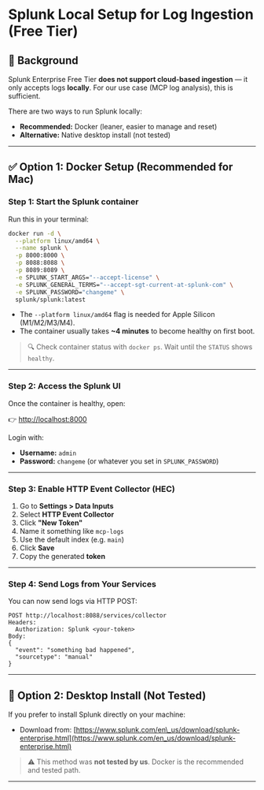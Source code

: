 # Splunk Local Setup for Log Ingestion (Free Tier)

## 📌 Background

Splunk Enterprise Free Tier **does not support cloud-based ingestion** — it only accepts logs **locally**. For our use case (MCP log analysis), this is sufficient.

There are two ways to run Splunk locally:

* **Recommended:** Docker (leaner, easier to manage and reset)
* **Alternative:** Native desktop install (not tested)

---

## ✅ Option 1: Docker Setup (Recommended for Mac)

### Step 1: Start the Splunk container

Run this in your terminal:

```bash
docker run -d \
  --platform linux/amd64 \
  --name splunk \
  -p 8000:8000 \
  -p 8088:8088 \
  -p 8089:8089 \
  -e SPLUNK_START_ARGS="--accept-license" \
  -e SPLUNK_GENERAL_TERMS="--accept-sgt-current-at-splunk-com" \
  -e SPLUNK_PASSWORD="changeme" \
  splunk/splunk:latest
```

* The `--platform linux/amd64` flag is needed for Apple Silicon (M1/M2/M3/M4).
* The container usually takes **\~4 minutes** to become healthy on first boot.

> 🔍 Check container status with `docker ps`. Wait until the `STATUS` shows `healthy`.

---

### Step 2: Access the Splunk UI

Once the container is healthy, open:

👉 [http://localhost:8000](http://localhost:8000)

Login with:

* **Username:** `admin`
* **Password:** `changeme` (or whatever you set in `SPLUNK_PASSWORD`)

---

### Step 3: Enable HTTP Event Collector (HEC)

1. Go to **Settings > Data Inputs**
2. Select **HTTP Event Collector**
3. Click **"New Token"**
4. Name it something like `mcp-logs`
5. Use the default index (e.g. `main`)
6. Click **Save**
7. Copy the generated **token**

---

### Step 4: Send Logs from Your Services

You can now send logs via HTTP POST:

```http
POST http://localhost:8088/services/collector
Headers:
  Authorization: Splunk <your-token>
Body:
{
  "event": "something bad happened",
  "sourcetype": "manual"
}
```

---

## 🔮 Option 2: Desktop Install (Not Tested)

If you prefer to install Splunk directly on your machine:

* Download from: [https://www.splunk.com/en\_us/download/splunk-enterprise.html](https://www.splunk.com/en_us/download/splunk-enterprise.html)

> ⚠️ This method was **not tested by us**. Docker is the recommended and tested path.

---

